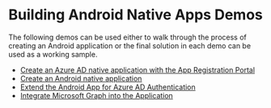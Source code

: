 # Building Android Native Apps Demos

The following demos can be used either to walk through the process of creating an Android application or the final solution in each demo can be used as a working sample.

* [Create an Azure AD native application with the App Registration Portal](./01-arp-app)
* [Create an Android native application](./02-create-app)
* [Extend the Android App for Azure AD Authentication](./03-add-aad-auth)
* [Integrate Microsoft Graph into the Application](./04-add-msgraph)

